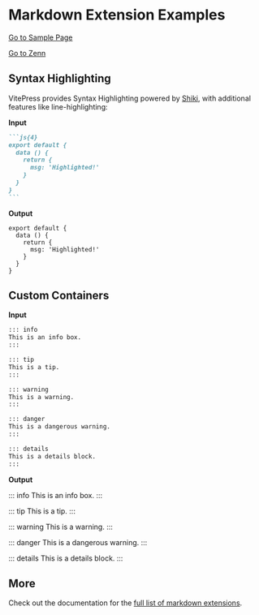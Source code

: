 # Markdown Extension Examples

[Go to Sample Page](./sample/sample.md)

[Go to Zenn](https://zenn.dev/hiro_xre)

## Syntax Highlighting

VitePress provides Syntax Highlighting powered by [Shiki](https://github.com/shikijs/shiki), with additional features like line-highlighting:

**Input**

````md
```js{4}
export default {
  data () {
    return {
      msg: 'Highlighted!'
    }
  }
}
```
````

**Output**

```js{4}
export default {
  data () {
    return {
      msg: 'Highlighted!'
    }
  }
}
```

## Custom Containers

**Input**

```md
::: info
This is an info box.
:::

::: tip
This is a tip.
:::

::: warning
This is a warning.
:::

::: danger
This is a dangerous warning.
:::

::: details
This is a details block.
:::
```

**Output**

::: info
This is an info box.
:::

::: tip
This is a tip.
:::

::: warning
This is a warning.
:::

::: danger
This is a dangerous warning.
:::

::: details
This is a details block.
:::

## More

Check out the documentation for the [full list of markdown extensions](https://vitepress.dev/guide/markdown).

